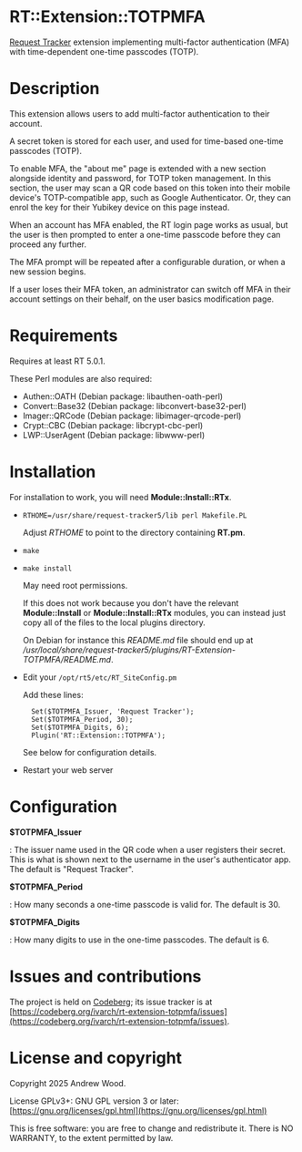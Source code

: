 # RT::Extension::TOTPMFA

[Request Tracker](https://bestpractical.com/request-tracker) extension
implementing multi-factor authentication (MFA) with time-dependent one-time
passcodes (TOTP).

# Description

This extension allows users to add multi-factor authentication to their
account.

A secret token is stored for each user, and used for time-based one-time
passcodes (TOTP).

To enable MFA, the "about me" page is extended with a new section alongside
identity and password, for TOTP token management.  In this section, the user
may scan a QR code based on this token into their mobile device's
TOTP-compatible app, such as Google Authenticator.  Or, they can enrol the
key for their Yubikey device on this page instead.

When an account has MFA enabled, the RT login page works as usual, but the
user is then prompted to enter a one-time passcode before they can proceed
any further.

The MFA prompt will be repeated after a configurable duration, or when a new
session begins.

If a user loses their MFA token, an administrator can switch off MFA in
their account settings on their behalf, on the user basics modification
page.

# Requirements

Requires at least RT 5.0.1.

These Perl modules are also required:

 * Authen::OATH (Debian package: libauthen-oath-perl)
 * Convert::Base32 (Debian package: libconvert-base32-perl)
 * Imager::QRCode (Debian package: libimager-qrcode-perl)
 * Crypt::CBC (Debian package: libcrypt-cbc-perl)
 * LWP::UserAgent (Debian package: libwww-perl)

# Installation

For installation to work, you will need **Module::Install::RTx**.

- `RTHOME=/usr/share/request-tracker5/lib perl Makefile.PL`

    Adjust _RTHOME_ to point to the directory containing **RT.pm**.

- `make`
- `make install`

    May need root permissions.

    If this does not work because you don't have the relevant
    **Module::Install** or **Module::Install::RTx** modules, you can
    instead just copy all of the files to the local plugins directory.

    On Debian for instance this _README.md_ file should end up at
    _/usr/local/share/request-tracker5/plugins/RT-Extension-TOTPMFA/README.md_.

- Edit your `/opt/rt5/etc/RT_SiteConfig.pm`

    Add these lines:

        Set($TOTPMFA_Issuer, 'Request Tracker');
        Set($TOTPMFA_Period, 30);
        Set($TOTPMFA_Digits, 6);
        Plugin('RT::Extension::TOTPMFA');

    See below for configuration details.

- Restart your web server

# Configuration

**$TOTPMFA_Issuer**

:   The issuer name used in the QR code when a user registers their secret.
    This is what is shown next to the username in the user's authenticator app.
    The default is "Request Tracker".

**$TOTPMFA_Period**

:   How many seconds a one-time passcode is valid for.  The default is 30.

**$TOTPMFA_Digits**

:   How many digits to use in the one-time passcodes.  The default is 6.

# Issues and contributions

The project is held on [Codeberg](https://codeberg.org); its issue tracker
is at [https://codeberg.org/ivarch/rt-extension-totpmfa/issues](https://codeberg.org/ivarch/rt-extension-totpmfa/issues).

# License and copyright

Copyright 2025 Andrew Wood.

License GPLv3+: GNU GPL version 3 or later: [https://gnu.org/licenses/gpl.html](https://gnu.org/licenses/gpl.html)

This is free software: you are free to change and redistribute it.  There is
NO WARRANTY, to the extent permitted by law.
